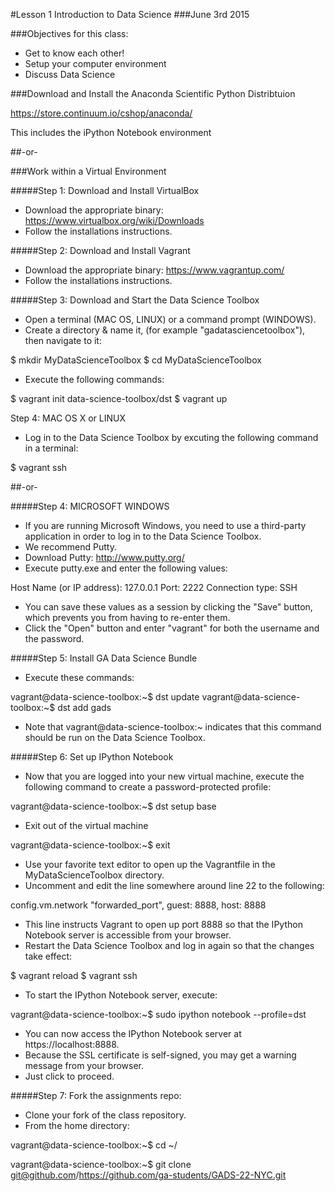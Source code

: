#Lesson 1 Introduction to Data Science
###June 3rd 2015

###Objectives for this class:

- Get to know each other!
- Setup your computer environment
- Discuss Data Science

###Download and Install the Anaconda Scientific Python Distribtuion

https://store.continuum.io/cshop/anaconda/

This includes the iPython Notebook environment

##-or-

###Work within a Virtual Environment

#####Step 1: Download and Install VirtualBox

 - Download the appropriate binary: 
https://www.virtualbox.org/wiki/Downloads
 - Follow the installations instructions.

#####Step 2: Download and Install Vagrant

 - Download the appropriate binary: 
https://www.vagrantup.com/
 - Follow the installations instructions.

#####Step 3: Download and Start the Data Science Toolbox

 - Open a terminal (MAC OS, LINUX) or a command prompt (WINDOWS). 
 - Create a directory & name it, (for example "gadatasciencetoolbox"), then navigate to it:

$ mkdir MyDataScienceToolbox
$ cd MyDataScienceToolbox

- Execute the following commands:

$ vagrant init data-science-toolbox/dst
$ vagrant up

Step 4: MAC OS X or LINUX

 - Log in to the Data Science Toolbox by excuting the following command in a terminal:

$ vagrant ssh

##-or-

#####Step 4: MICROSOFT WINDOWS

 - If you are running Microsoft Windows, you need to use a third-party application in order to log in to the Data Science Toolbox. 
 - We recommend Putty. 
 - Download Putty:
http://www.putty.org/
 - Execute putty.exe and enter the following values:

Host Name (or IP address): 127.0.0.1
Port: 2222
Connection type: SSH

 - You can save these values as a session by clicking the "Save" button, which prevents you from having to re-enter them.
 - Click the "Open" button and enter "vagrant" for both the username and the password.

#####Step 5: Install GA Data Science Bundle

 - Execute these commands:

vagrant@data-science-toolbox:~$ dst update
vagrant@data-science-toolbox:~$ dst add gads

 - Note that    vagrant@data-science-toolbox:~    indicates that this command should be run on the Data Science Toolbox.

#####Step 6: Set up IPython Notebook

 - Now that you are logged into your new virtual machine, execute the following command to create a password-protected profile:

vagrant@data-science-toolbox:~$ dst setup base

- Exit out of the virtual machine

vagrant@data-science-toolbox:~$ exit

- Use your favorite text editor to open up the Vagrantfile in the MyDataScienceToolbox directory. 
- Uncomment and edit the line somewhere around line 22 to the following:

config.vm.network "forwarded_port", guest: 8888, host: 8888

- This line instructs Vagrant to open up port 8888 so that the IPython Notebook server is accessible from your browser.
- Restart the Data Science Toolbox and log in again so that the changes take effect:

$ vagrant reload
$ vagrant ssh

- To start the IPython Notebook server, execute:

vagrant@data-science-toolbox:~$ sudo ipython notebook --profile=dst

- You can now access the IPython Notebook server at https://localhost:8888. 
- Because the SSL certificate is self-signed, you may get a warning message from your browser. 
- Just click to proceed.

#####Step 7: Fork the assignments repo:

 - Clone your fork of the class repository. 
 - From the home directory:

vagrant@data-science-toolbox:~$ cd ~/ 

vagrant@data-science-toolbox:~$ git clone git@github.com/https://github.com/ga-students/GADS-22-NYC.git

